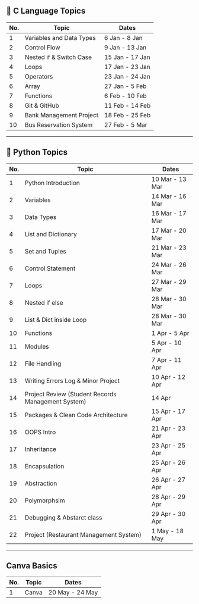 
## 📘 C Language Topics

| No. | Topic                            | Dates           |
|-----|----------------------------------|-----------------|
| 1   | Variables and Data Types         | 6 Jan - 8 Jan   |
| 2   | Control Flow                     | 9 Jan - 13 Jan  |
| 3   | Nested if & Switch Case          | 15 Jan - 17 Jan |
| 4   | Loops                            | 17 Jan - 23 Jan |
| 5   | Operators                        | 23 Jan - 24 Jan |
| 6   | Array                            | 27 Jan - 5 Feb  |
| 7   | Functions                        | 6 Feb - 10 Feb  |
| 8   | Git & GitHub                     | 11 Feb - 14 Feb |
| 9   | Bank Management Project          | 18 Feb - 25 Feb |
| 10  | Bus Reservation System           | 27 Feb - 5 Mar  |

---

## 🐍 Python Topics

| No. | Topic                                  | Dates             |
|-----|----------------------------------------|-------------------|
| 1   | Python Introduction                    | 10 Mar - 13 Mar   |
| 2   | Variables                              | 14 Mar - 16 Mar   |
| 3   | Data Types                             | 16 Mar - 17 Mar   |
| 4   | List and Dictionary                    | 17 Mar - 20 Mar   |
| 5   | Set and Tuples                         | 21 Mar - 23 Mar   |
| 6   | Control Statement                      | 24 Mar - 26 Mar   |
| 7   | Loops                                  | 27 Mar - 29 Mar   |
| 8   | Nested if else                         | 28 Mar - 30 Mar   |
| 9   | List & Dict inside Loop                | 28 Mar - 30 Mar   |
| 10  | Functions                              | 1 Apr - 5 Apr     |
| 11  | Modules                                | 5 Apr - 10 Apr    |
| 12  | File Handling                          | 7 Apr - 11 Apr    |
| 13  | Writing Errors Log & Minor Project     | 10 Apr - 12 Apr   |
| 14  | Project Review (Student Records Management System) | 14 Apr            |
| 15  | Packages & Clean Code Architecture     | 15 Apr - 17 Apr   |
| 16  | OOPS Intro                             | 21 Apr - 23 Apr   |
| 17  | Inheritance                            | 23 Apr - 25 Apr   |
| 18  | Encapsulation                          | 25 Apr - 26 Apr   |
| 19  | Abstraction                            | 26 Apr - 27 Apr   |
| 20  | Polymorphsim                           | 28 Apr - 29 Apr   |
| 21  | Debugging & Abstarct class             | 29 Apr - 30 Apr   |
| 22  | Project (Restaurant Management System) | 1 May - 18 May    |
 

 ---

## Canva Basics

| No. | Topic                                  | Dates             |
|-----|----------------------------------------|-------------------|
| 1   | Canva                                  | 20 May - 24 May   |

